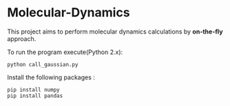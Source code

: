 # Molecular-Dynamics

This project aims to perform molecular dynamics calculations by <b>on-the-fly</b> approach.

To run the program execute(Python 2.x):
```
python call_gaussian.py
```
Install the following packages :
```
pip install numpy 
pip install pandas
```
